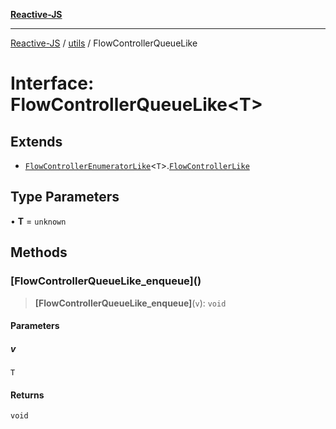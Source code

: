 [**Reactive-JS**](../../README.md)

***

[Reactive-JS](../../README.md) / [utils](../README.md) / FlowControllerQueueLike

# Interface: FlowControllerQueueLike\<T\>

## Extends

- [`FlowControllerEnumeratorLike`](FlowControllerEnumeratorLike.md)\<`T`\>.[`FlowControllerLike`](FlowControllerLike.md)

## Type Parameters

• **T** = `unknown`

## Methods

### \[FlowControllerQueueLike\_enqueue\]()

> **\[FlowControllerQueueLike\_enqueue\]**(`v`): `void`

#### Parameters

##### v

`T`

#### Returns

`void`
